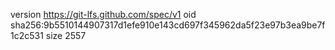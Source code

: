 version https://git-lfs.github.com/spec/v1
oid sha256:9b5510144907317d1efe910e143cd697f345962da5f23e97b3ea9be7f1c2c531
size 2557
